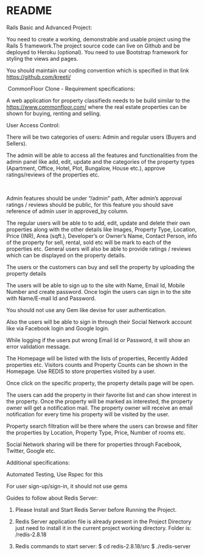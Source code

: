 # README

Rails Basic and Advanced Project:

You need to create a working, demonstrable and usable project using the Rails 5 framework.The project source code can live on Github and be deployed to Heroku (optional).
You need to use Bootstrap framework for styling the views and pages.

You should maintain our coding convention which is specified in that link https://github.com/kreeti/



 CommonFloor Clone - Requirement specifications:  


A web application for property classifieds needs to be build similar to the https://www.commonfloor.com/ where the real estate properties can be shown for buying, renting and selling.


User Access Control:

There will be two categories of users: Admin and regular users (Buyers and Sellers).


The admin will be able to access all the features and functionalities from the admin panel like add, edit, update and the categories of the property types (Apartment, Office, Hotel, Plot, Bungalow, House etc.), approve ratings/reviews of the properties etc.

           

Admin features should be under “/admin” path, After admin’s approval ratings / reviews should be public, for this feature you should save reference of admin user in approved_by column.  


The regular users will be able to to add, edit, update and delete their own properties along with the other details like Images, Property Type, Location, Price (INR), Area (sqft.), Developer’s or Owner’s Name, Contact Person, info of the property for sell, rental, sold etc will be mark to each of the properties etc. General users will also be able to provide ratings / reviews which can be displayed on the property details.


The users or the customers can buy and sell the property by uploading the property details


The users will be able to sign up to the site with Name, Email Id, Mobile Number and create password. Once login the users can sign in to the site with Name/E-mail Id and Password.


You should not use any Gem like devise for user authentication.  


Also the users will be able to sign in through their Social Network account like via Facebook login and Google login.


While logging if the users put wrong Email Id or Password, it will show an error validation message.


The Homepage will be listed with the lists of properties, Recently Added properties etc. Visitors counts and Property Counts can be shown in the Homepage. Use REDIS to store properties visited by a user.


Once click on the specific property, the property details page will be open.


The users can add the property in their favorite list and can show interest in the property. Once the property will be marked as interested, the property owner will get a notification mail. The property owner will receive an email notification for every time his property will be visited by the user.


Property search filtration will be there where the users can browse and filter the properties by Location, Property Type, Price, Number of rooms etc.


Social Network sharing will be there for properties through Facebook, Twitter, Google etc.


Additional specifications:


Automated Testing, Use Rspec for this

For user sign-up/sign-in, it should not use gems


Guides to follow about Redis Server:

1. Please Install and Start Redis Server before Running the Project.

2. Redis Server application file is already present in the Project Directory just need to install it in the current      project working directory. Folder is: /redis-2.8.18

3. Redis commands to start server:
   $ cd redis-2.8.18/src
   $ ./redis-server
